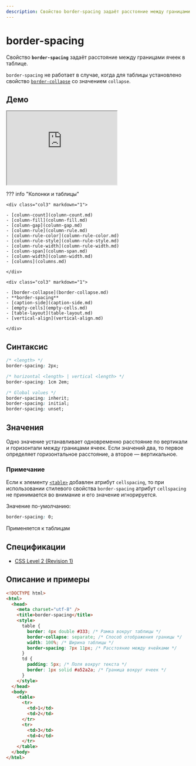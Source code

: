 ```yaml
---
description: Свойство border-spacing задаёт расстояние между границами ячеек в таблице
---
```


# border-spacing

Свойство **`border-spacing`** задаёт расстояние между границами ячеек в таблице.

`border-spacing` не работает в случае, когда для таблицы установлено свойство [`border-collapse`](border-collapse.md) со значением `collapse`.

## Демо

<iframe class="interactive is-default-height" height="200" src="https://interactive-examples.mdn.mozilla.net/pages/css/border-spacing.html" title="MDN Web Docs Interactive Example" loading="lazy" data-readystate="complete"></iframe>

??? info "Колонки и таблицы"

    <div class="col3" markdown="1">

    - [column-count](column-count.md)
    - [column-fill](column-fill.md)
    - [column-gap](column-gap.md)
    - [column-rule](column-rule.md)
    - [column-rule-color](column-rule-color.md)
    - [column-rule-style](column-rule-style.md)
    - [column-rule-width](column-rule-width.md)
    - [column-span](column-span.md)
    - [column-width](column-width.md)
    - [columns](columns.md)

    </div>

    <div class="col3" markdown="1">

    - [border-collapse](border-collapse.md)
    - **border-spacing**
    - [caption-side](caption-side.md)
    - [empty-cells](empty-cells.md)
    - [table-layout](table-layout.md)
    - [vertical-align](vertical-align.md)

    </div>

## Синтаксис

```css
/* <length> */
border-spacing: 2px;

/* horizontal <length> | vertical <length> */
border-spacing: 1cm 2em;

/* Global values */
border-spacing: inherit;
border-spacing: initial;
border-spacing: unset;
```

## Значения

Одно значение устанавливает одновременно расстояние по вертикали и горизонтали между границами ячеек. Если значений два, то первое определяет горизонтальное расстояние, а второе — вертикальное.

### Примечание

Если к элементу [`<table>`](../html/table.md) добавлен атрибут `cellspacing`, то при использовании стилевого свойства `border-spacing` атрибут `cellspacing` не принимается во внимание и его значение игнорируется.

Значение по-умолчанию:

```css
border-spacing: 0;
```

Применяется к таблицам

## Спецификации

- [CSS Level 2 (Revision 1)](http://www.w3.org/TR/CSS2/tables.html#separated-borders)

## Описание и примеры

```html
<!DOCTYPE html>
<html>
  <head>
    <meta charset="utf-8" />
    <title>border-spacing</title>
    <style>
      table {
        border: 4px double #333; /* Рамка вокруг таблицы */
        border-collapse: separate; /* Способ отображения границы */
        width: 100%; /* Ширина таблицы */
        border-spacing: 7px 11px; /* Расстояние между ячейками */
      }
      td {
        padding: 5px; /* Поля вокруг текста */
        border: 1px solid #a52a2a; /* Граница вокруг ячеек */
      }
    </style>
  </head>
  <body>
    <table>
      <tr>
        <td>1</td>
        <td>2</td>
      </tr>
      <tr>
        <td>3</td>
        <td>4</td>
      </tr>
    </table>
  </body>
</html>
```
